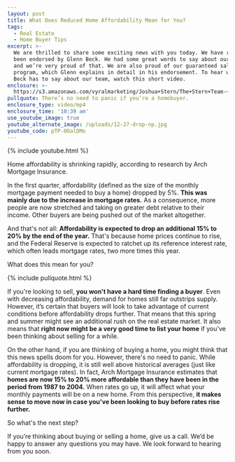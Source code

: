 ```yaml
---
layout: post
title: What Does Reduced Home Affordability Mean for You?
tags:
  - Real Estate
  - Home Buyer Tips
excerpt: >-
  We are thrilled to share some exciting news with you today. We have recently
  been endorsed by Glenn Beck. He had some great words to say about our team,
  and we’re very proud of that. We are also proud of our guaranteed sale
  program, which Glenn explains in detail in his endorsement. To hear what Glenn
  Beck has to say about our team, watch this short video.
enclosure: >-
  https://s3.amazonaws.com/vyralmarketing/Joshua+Stern/The+Stern+Team-+What+Does+Reduced+Home+Affordability+Mean+for+You_.mp4
pullquote: There’s no need to panic if you’re a homebuyer.
enclosure_type: video/mp4
enclosure_time: '10:39 am'
use_youtube_image: true
youtube_alternate_image: /uploads/12-27-drop-np.jpg
youtube_code: pTP-0OalDMo
---
```


{% include youtube.html %}

Home affordability is shrinking rapidly, according to research by Arch Mortgage Insurance.&nbsp;

In the first quarter, affordability (defined as the size of the monthly mortgage payment needed to buy a home) dropped by 5%. **This was mainly due to the increase in mortgage rates.** As a consequence, more people are now stretched and taking on greater debt relative to their income. Other buyers are being pushed out of the market altogether.&nbsp;

And that's not all: **Affordability is expected to drop an additional 15% to 20% by the end of the year.** That's because home prices continue to rise, and the Federal Reserve is expected to ratchet up its reference interest rate, which often leads mortgage rates, two more times this year.

What does this mean for you?

{% include pullquote.html %}

If you're looking to sell, **you won't have a hard time finding a buyer**. Even with decreasing affordability, demand for homes still far outstrips supply. However, it’s certain that buyers will look to take advantage of current conditions before affordability drops further. That means that this spring and summer might see an additional rush on the real estate market. It also means that **right now might be a very good time to list your home** if you've been thinking about selling for a while.

On the other hand, if you are thinking of buying a home, you might think that this news spells doom for you. However, there's no need to panic. While affordability is dropping, it is still well above historical averages (just like current mortgage rates). In fact, Arch Mortgage Insurance estimates that **homes are now 15% to 20% more affordable than they have been in the period from 1987 to 2004.** When rates go up, it will affect what your monthly payments will be on a new home. From this perspective, **it makes sense to move now in case you've been looking to buy before rates rise further.&nbsp;**

So what's the next step?

If you’re thinking about buying or selling a home, give us a call. We’d be happy to answer any questions you may have. We look forward to hearing from you soon.<br>&nbsp;